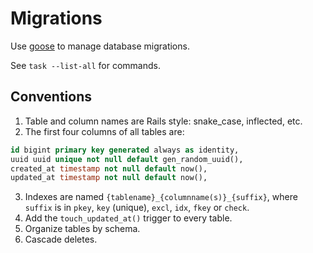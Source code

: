 # Migrations

Use [goose](https://github.com/pressly/goose) to manage database migrations.

See `task --list-all` for commands.

## Conventions

1. Table and column names are Rails style: snake_case, inflected, etc.
2. The first four columns of all tables are:

```sql
id bigint primary key generated always as identity,
uuid uuid unique not null default gen_random_uuid(),
created_at timestamp not null default now(),
updated_at timestamp not null default now(),
```

3. Indexes are named `{tablename}_{columnname(s)}_{suffix}`, where `suffix` is
   in `pkey`, `key` (unique), `excl`, `idx`, `fkey` or `check`.
4. Add the `touch_updated_at()` trigger to every table.
5. Organize tables by schema.
6. Cascade deletes.
